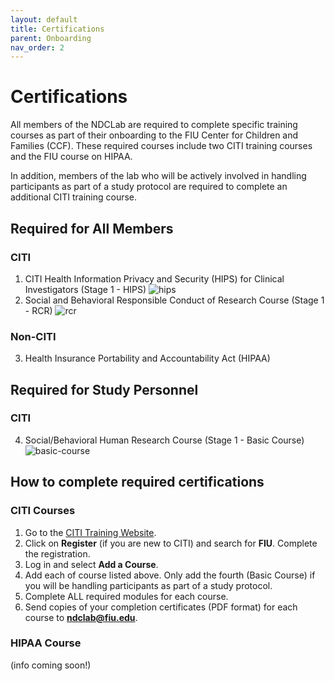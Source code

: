 ```yaml
---
layout: default
title: Certifications
parent: Onboarding
nav_order: 2
---
```


# Certifications
All members of the NDCLab are required to complete specific training courses as part of their onboarding to the FIU Center for Children and Families (CCF).  These required courses include two CITI training courses and the FIU course on HIPAA.

In addition, members of the lab who will be actively involved in handling participants as part of a study protocol are required to complete an additional CITI training course.

## Required for All Members
### CITI
1. CITI Health Information Privacy and Security (HIPS) for Clinical Investigators (Stage 1 - HIPS)
![hips](https://raw.githubusercontent.com/NDCLab/wiki/gh-pages/docs/_assets/onboarding/hips.png)
2. Social and Behavioral Responsible Conduct of Research Course (Stage 1 - RCR)
![rcr](https://raw.githubusercontent.com/NDCLab/wiki/gh-pages/docs/_assets/onboarding/rcr.png)

### Non-CITI
3. Health Insurance Portability and Accountability Act (HIPAA)


## Required for Study Personnel
### CITI
4. Social/Behavioral Human Research Course (Stage 1 - Basic Course)
![basic-course](https://raw.githubusercontent.com/NDCLab/wiki/gh-pages/docs/_assets/onboarding/basic-course.png)


## How to complete required certifications
### CITI Courses
1. Go to the [CITI Training Website](https://about.citiprogram.org/en/homepage/).
2. Click on **Register** (if you are new to CITI) and search for **FIU**. Complete the registration.
3. Log in and select **Add a Course**.
4. Add each of course listed above.  Only add the fourth (Basic Course) if you will be handling participants as part of a study protocol.
5. Complete ALL required modules for each course.
6. Send copies of your completion certificates (PDF format) for each course to **ndclab@fiu.edu**.

### HIPAA Course
(info coming soon!)






 